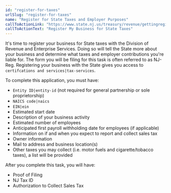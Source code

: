 ```yaml
---
id: "register-for-taxes"
urlSlug: "register-for-taxes"
name: "Register for State Taxes and Employer Purposes"
callToActionLink: "https://www.state.nj.us/treasury/revenue/gettingregistered.shtml"
callToActionText: "Register My Business for State Taxes"
---
```

It's time to register your business for State taxes with the Division of Revenue and Enterprise Services. Doing so will tell the State more about your business and determine what taxes and employer contributions you're liable for. The form you will be filing for this task is often referred to as NJ-Reg. Registering your business with the State gives you access to `certifcations and services|tax-services`.

To complete this application, you must have:
- `Entity ID|entity-id` (not required for general partnership or sole proprietorship)
- `NAICS code|naics`
- `EIN|ein`
- Estimated start date
- Description of your business activity
- Estimated number of employees
- Anticipated first payroll withholding date for employees (if applicable)
- Information on if and when you expect to report and collect sales tax
- Owner information
- Mail to address and business location(s)
- Other taxes you may collect (i.e. motor fuels and cigarette/tobacco taxes), a list will be provided

After you complete this task, you will have:
- Proof of Filing
- NJ Tax ID
- Authorization to Collect Sales Tax
